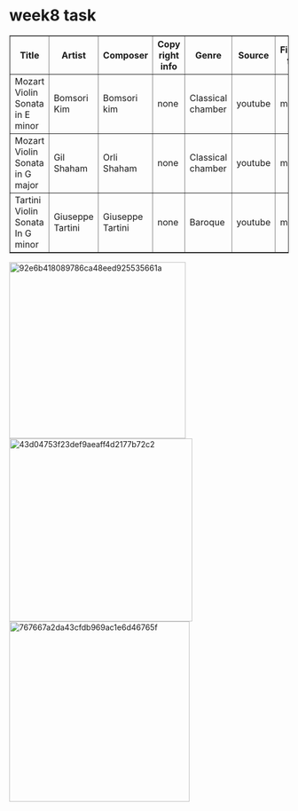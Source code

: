 # week8 task
<table border="1">
  <tr>
    <th>Title </th>
    <th>Artist</th>
    <th>Composer</th>
    <th> Copy right info</th>
    <th> Genre </th>
    <th> Source </th>
    <th>File/audio format </th>
    <th> number of channels</th>
    <th> sample rate</th>
    <th> Bits per second </th>
    <th> Duration </th>
  </tr>
  <tr>
    <td>Mozart Violin Sonata in E minor </td>
    <td>Bomsori Kim</td>
    <td>Bomsori kim</td>
    <td>none</td>
    <td>Classical chamber</td>
    <td>youtube</td>
    <td>mp3</td>
    <td>1</td>
    <td>44100HZ</td>
    <td>192kbps</td>
    <td>13:18</td>
  </tr>
  <tr>
    <td>Mozart Violin Sonata in G major </td>
    <td>Gil Shaham</td>
    <td>Orli Shaham</td>
    <td>none</td>
    <td>Classical chamber</td>
    <td>youtube</td>
    <td>mp3</td>
    <td>2</td>
    <td>44100HZ</td>
    <td>192kbps</td>
    <td>16:09</td>
  </tr>
   <tr>
    <td>Tartini Violin Sonata In G minor </td>
    <td>Giuseppe Tartini </td>
    <td>Giuseppe Tartini</td>
    <td>none</td>
    <td>Baroque</td>
    <td>youtube</td>
    <td>mp3</td>
    <td>2</td>
    <td>44100HZ</td>
    <td>192kbps</td>
    <td>16:30</td>
  </tr>
</table>


<img width="318" alt="92e6b418089786ca48eed925535661a" src="https://github.com/letian7/MCA-2023/assets/146345116/3bb04dc0-f194-4b97-a622-809a79aa90cc">
<img width="330" alt="43d04753f23def9aeaff4d2177b72c2" src="https://github.com/letian7/MCA-2023/assets/146345116/515e3281-554c-4650-9224-c2f479628d4f">
<img width="325" alt="767667a2da43cfdb969ac1e6d46765f" src="https://github.com/letian7/MCA-2023/assets/146345116/c0eb0b9e-c965-437b-bf0a-d99a8a9c5e6e">

